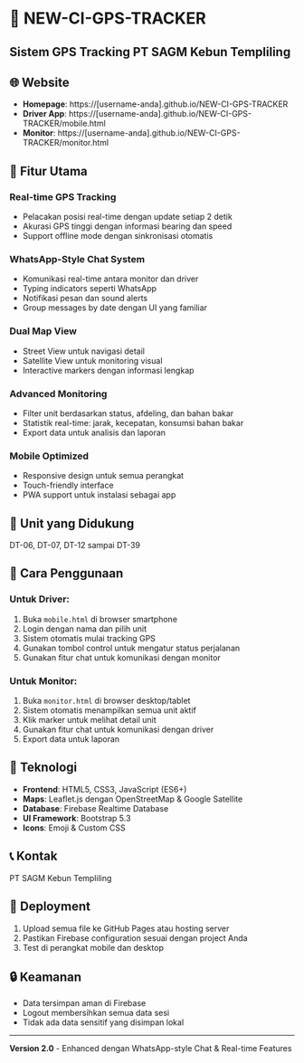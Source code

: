 # 🚚 NEW-CI-GPS-TRACKER

## **Sistem GPS Tracking PT SAGM Kebun Templiling**

## 🌐 Website
- **Homepage**: https://[username-anda].github.io/NEW-CI-GPS-TRACKER
- **Driver App**: https://[username-anda].github.io/NEW-CI-GPS-TRACKER/mobile.html
- **Monitor**: https://[username-anda].github.io/NEW-CI-GPS-TRACKER/monitor.html

## 📱 Fitur Utama

### Real-time GPS Tracking
- Pelacakan posisi real-time dengan update setiap 2 detik
- Akurasi GPS tinggi dengan informasi bearing dan speed
- Support offline mode dengan sinkronisasi otomatis

### WhatsApp-Style Chat System
- Komunikasi real-time antara monitor dan driver
- Typing indicators seperti WhatsApp
- Notifikasi pesan dan sound alerts
- Group messages by date dengan UI yang familiar

### Dual Map View
- Street View untuk navigasi detail
- Satellite View untuk monitoring visual
- Interactive markers dengan informasi lengkap

### Advanced Monitoring
- Filter unit berdasarkan status, afdeling, dan bahan bakar
- Statistik real-time: jarak, kecepatan, konsumsi bahan bakar
- Export data untuk analisis dan laporan

### Mobile Optimized
- Responsive design untuk semua perangkat
- Touch-friendly interface
- PWA support untuk instalasi sebagai app

## 🚛 Unit yang Didukung
DT-06, DT-07, DT-12 sampai DT-39

## 🎯 Cara Penggunaan

### Untuk Driver:
1. Buka `mobile.html` di browser smartphone
2. Login dengan nama dan pilih unit
3. Sistem otomatis mulai tracking GPS
4. Gunakan tombol control untuk mengatur status perjalanan
5. Gunakan fitur chat untuk komunikasi dengan monitor

### Untuk Monitor:
1. Buka `monitor.html` di browser desktop/tablet
2. Sistem otomatis menampilkan semua unit aktif
3. Klik marker untuk melihat detail unit
4. Gunakan fitur chat untuk komunikasi dengan driver
5. Export data untuk laporan

## 🔧 Teknologi
- **Frontend**: HTML5, CSS3, JavaScript (ES6+)
- **Maps**: Leaflet.js dengan OpenStreetMap & Google Satellite
- **Database**: Firebase Realtime Database
- **UI Framework**: Bootstrap 5.3
- **Icons**: Emoji & Custom CSS

## 📞 Kontak
PT SAGM Kebun Templiling

## 🚀 Deployment
1. Upload semua file ke GitHub Pages atau hosting server
2. Pastikan Firebase configuration sesuai dengan project Anda
3. Test di perangkat mobile dan desktop

## 🔒 Keamanan
- Data tersimpan aman di Firebase
- Logout membersihkan semua data sesi
- Tidak ada data sensitif yang disimpan lokal

---

**Version 2.0** - Enhanced dengan WhatsApp-style Chat & Real-time Features
